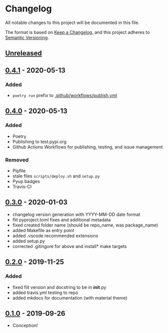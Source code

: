 # Changelog

All notable changes to this project will be documented in this file.

The format is based on [Keep a Changelog](https://keepachangelog.com/en/1.0.0/),
and this project adheres to [Semantic Versioning](https://semver.org/spec/v2.0.0.html).

## [Unreleased]

## [0.4.1] - 2020-05-13

### Added

- `poetry run` prefix to [.github/workflows/publish.yml](.github/workflows/publish.yml)

## [0.4.0] - 2020-05-13

### Added

- Poetry
- Publishing to test.pypi.org
- Github Actions Workflows for publishing, testing, and issue management

### Removed

- Pipfile
- stale files `scripts/deploy.sh` and `setup.py`
- Pyup badges
- Travis-CI

## [0.3.0] - 2020-01-03

- changelog version generation with YYYY-MM-DD date format
- flit pyproject.toml fixes and additional metadata
- fixed created folder name (should be repo_name, was package_name)
- added Makefile as entry point
- added .vscode recommended extensions
- added setup.py
- corrected .gitingore for above and install* make targets

## [0.2.0] - 2019-11-25

### Added

- fixed flit version and docstring to be in __init__.py
- added travis.yml testing to repo
- added mkdocs for documentation (with material theme)

## [0.1.0] - 2019-09-26

- Conception!

[Unreleased]: https://github.com/iancleary/pypackage/compare/v0.4.1...HEAD
[0.4.1]: https://github.com/iancleary/pypackage/releases/tag/v0.4.1
[0.4.0]: https://github.com/iancleary/pypackage/releases/tag/v0.4.0
[0.3.0]: https://github.com/iancleary/pypackage/releases/tag/v0.3.0
[0.2.0]: https://github.com/iancleary/pypackage/releases/tag/v0.2.0
[0.1.0]: https://github.com/iancleary/pypackage/releases/tag/v0.1.0

